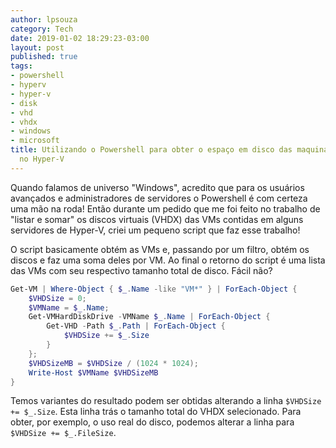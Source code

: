 ```yaml
---
author: lpsouza
category: Tech
date: 2019-01-02 18:29:23-03:00
layout: post
published: true
tags:
- powershell
- hyperv
- hyper-v
- disk
- vhd
- vhdx
- windows
- microsoft
title: Utilizando o Powershell para obter o espaço em disco das maquinas virtuais
  no Hyper-V
---
```


Quando falamos de universo "Windows", acredito que para os usuários avançados e administradores de servidores o Powershell é com certeza uma mão na roda! Então durante um pedido que me foi feito no trabalho de "listar e somar" os discos virtuais (VHDX) das VMs contidas em alguns servidores de Hyper-V, criei um pequeno script que faz esse trabalho!

O script basicamente obtém as VMs e, passando por um filtro, obtém os discos e faz uma soma deles por VM. Ao final o retorno do script é uma lista das VMs com seu respectivo tamanho total de disco. Fácil não?

```powershell
Get-VM | Where-Object { $_.Name -like "VM*" } | ForEach-Object {
    $VHDSize = 0;
    $VMName = $_.Name;
    Get-VMHardDiskDrive -VMName $_.Name | ForEach-Object {
        Get-VHD -Path $_.Path | ForEach-Object {
            $VHDSize += $_.Size
        }
    };
    $VHDSizeMB = $VHDSize / (1024 * 1024);
    Write-Host $VMName $VHDSizeMB
}
```

Temos variantes do resultado podem ser obtidas alterando a linha `$VHDSize += $_.Size`. Esta linha trás o tamanho total do VHDX selecionado. Para obter, por exemplo, o uso real do disco, podemos alterar a linha para `$VHDSize += $_.FileSize`.